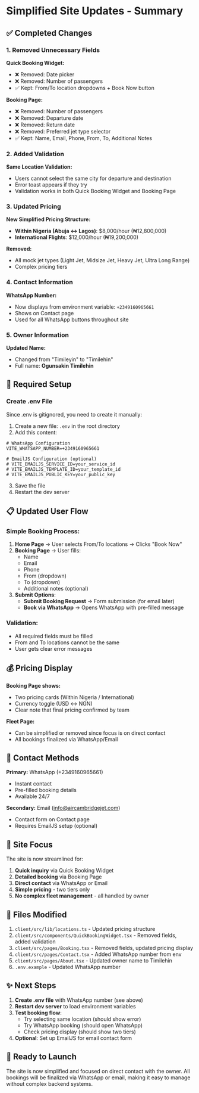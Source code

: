 # Simplified Site Updates - Summary

## ✅ Completed Changes

### 1. Removed Unnecessary Fields

**Quick Booking Widget:**
- ❌ Removed: Date picker
- ❌ Removed: Number of passengers
- ✅ Kept: From/To location dropdowns + Book Now button

**Booking Page:**
- ❌ Removed: Number of passengers
- ❌ Removed: Departure date
- ❌ Removed: Return date
- ❌ Removed: Preferred jet type selector
- ✅ Kept: Name, Email, Phone, From, To, Additional Notes

### 2. Added Validation

**Same Location Validation:**
- Users cannot select the same city for departure and destination
- Error toast appears if they try
- Validation works in both Quick Booking Widget and Booking Page

### 3. Updated Pricing

**New Simplified Pricing Structure:**
- **Within Nigeria (Abuja ↔ Lagos)**: $8,000/hour (₦12,800,000)
- **International Flights**: $12,000/hour (₦19,200,000)

**Removed:**
- All mock jet types (Light Jet, Midsize Jet, Heavy Jet, Ultra Long Range)
- Complex pricing tiers

### 4. Contact Information

**WhatsApp Number:**
- Now displays from environment variable: `+2349160965661`
- Shows on Contact page
- Used for all WhatsApp buttons throughout site

### 5. Owner Information

**Updated Name:**
- Changed from "Timileyin" to "Timilehin"
- Full name: **Ogunsakin Timilehin**

## 🔧 Required Setup

### Create .env File

Since .env is gitignored, you need to create it manually:

1. Create a new file: `.env` in the root directory
2. Add this content:

```env
# WhatsApp Configuration
VITE_WHATSAPP_NUMBER=+2349160965661

# EmailJS Configuration (optional)
# VITE_EMAILJS_SERVICE_ID=your_service_id
# VITE_EMAILJS_TEMPLATE_ID=your_template_id
# VITE_EMAILJS_PUBLIC_KEY=your_public_key
```

3. Save the file
4. Restart the dev server

## 📋 Updated User Flow

### Simple Booking Process:

1. **Home Page** → User selects From/To locations → Clicks "Book Now"
2. **Booking Page** → User fills:
   - Name
   - Email
   - Phone
   - From (dropdown)
   - To (dropdown)
   - Additional notes (optional)
3. **Submit Options**:
   - **Submit Booking Request** → Form submission (for email later)
   - **Book via WhatsApp** → Opens WhatsApp with pre-filled message

### Validation:
- All required fields must be filled
- From and To locations cannot be the same
- User gets clear error messages

## 💰 Pricing Display

**Booking Page shows:**
- Two pricing cards (Within Nigeria / International)
- Currency toggle (USD ↔ NGN)
- Clear note that final pricing confirmed by team

**Fleet Page:**
- Can be simplified or removed since focus is on direct contact
- All bookings finalized via WhatsApp/Email

## 📱 Contact Methods

**Primary:** WhatsApp (+2349160965661)
- Instant contact
- Pre-filled booking details
- Available 24/7

**Secondary:** Email (info@aircambridgejet.com)
- Contact form on Contact page
- Requires EmailJS setup (optional)

## 🎯 Site Focus

The site is now streamlined for:
1. **Quick inquiry** via Quick Booking Widget
2. **Detailed booking** via Booking Page
3. **Direct contact** via WhatsApp or Email
4. **Simple pricing** - two tiers only
5. **No complex fleet management** - all handled by owner

## 📝 Files Modified

1. `client/src/lib/locations.ts` - Updated pricing structure
2. `client/src/components/QuickBookingWidget.tsx` - Removed fields, added validation
3. `client/src/pages/Booking.tsx` - Removed fields, updated pricing display
4. `client/src/pages/Contact.tsx` - Added WhatsApp number from env
5. `client/src/pages/About.tsx` - Updated owner name to Timilehin
6. `.env.example` - Updated WhatsApp number

## ✨ Next Steps

1. **Create .env file** with WhatsApp number (see above)
2. **Restart dev server** to load environment variables
3. **Test booking flow**:
   - Try selecting same location (should show error)
   - Try WhatsApp booking (should open WhatsApp)
   - Check pricing display (should show two tiers)
4. **Optional**: Set up EmailJS for email contact form

## 🚀 Ready to Launch

The site is now simplified and focused on direct contact with the owner. All bookings will be finalized via WhatsApp or email, making it easy to manage without complex backend systems.
